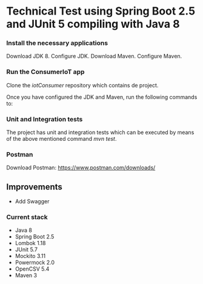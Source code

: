 # Technical Test using Spring Boot 2.5 and JUnit 5 compiling with Java 8

### Install the necessary applications

Download JDK 8.
Configure JDK.
Download Maven.
Configure Maven.

### Run the ConsumerIoT app

Clone the *iotConsumer* repository which contains de project.  

Once you have configured the JDK and Maven, run the following commands to:


### Unit and Integration tests

The project has unit and integration tests which can be executed by means of the above mentioned command *mvn test*.  


### Postman


Download Postman: https://www.postman.com/downloads/

## Improvements
- Add Swagger

### Current stack

- Java 8
- Spring Boot 2.5
- Lombok 1.18  
- JUnit 5.7
- Mockito 3.11
- Powermock 2.0
- OpenCSV 5.4
- Maven 3
